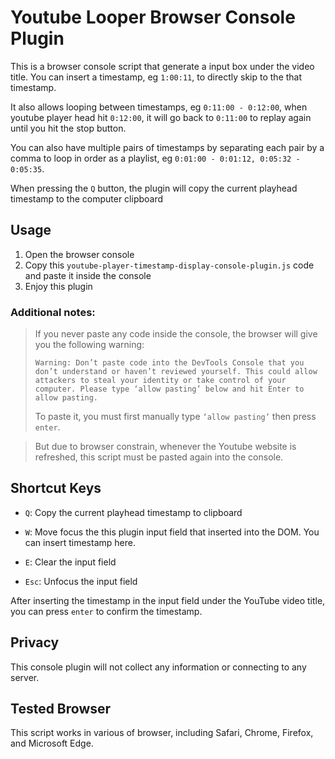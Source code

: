 # Youtube Looper Browser Console Plugin

This is a browser console script that generate a input box under the video title. You can insert a timestamp, eg `1:00:11`, to directly skip to the that timestamp.

It also allows looping between timestamps, eg `0:11:00 - 0:12:00`, when youtube player head hit `0:12:00`, it will go back to `0:11:00` to replay again until you hit the stop button.

You can also have multiple pairs of timestamps by separating each pair by a comma to loop in order as a playlist, eg `0:01:00 - 0:01:12, 0:05:32 - 0:05:35`.

When pressing the `Q` button, the plugin will copy the current playhead timestamp to the computer clipboard

## Usage

1. Open the browser console
2. Copy this `youtube-player-timestamp-display-console-plugin.js` code and paste it inside the console
3. Enjoy this plugin

### Additional notes:

> If you never paste any code inside the console, the browser will give you the following warning:
>
> `Warning: Don’t paste code into the DevTools Console that you don’t understand or haven’t reviewed yourself. This could allow attackers to steal your identity or take control of your computer. Please type ‘allow pasting’ below and hit Enter to allow pasting.`
>
> To paste it, you must first manually type `‘allow pasting’` then press `enter`.

> But due to browser constrain, whenever the Youtube website is refreshed, this script must be pasted again into the console.

## Shortcut Keys

-   `Q`: Copy the current playhead timestamp to clipboard

-   `W`: Move focus the this plugin input field that inserted into the DOM. You can insert timestamp here.

-   `E`: Clear the input field

-   `Esc`: Unfocus the input field

After inserting the timestamp in the input field under the YouTube video title, you can press `enter` to confirm the timestamp.

## Privacy

This console plugin will not collect any information or connecting to any server.

## Tested Browser

This script works in various of browser, including Safari, Chrome, Firefox, and Microsoft Edge.